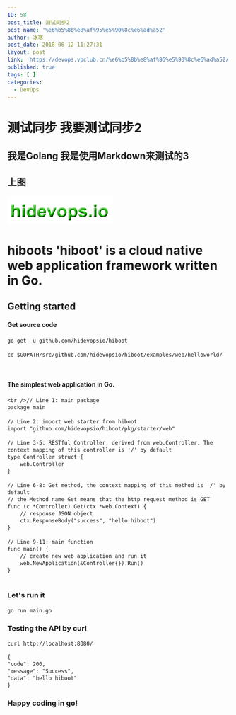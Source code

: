 ```yaml
---
ID: 58
post_title: 测试同步2
post_name: '%e6%b5%8b%e8%af%95%e5%90%8c%e6%ad%a52'
author: 冰寒
post_date: 2018-06-12 11:27:31
layout: post
link: 'https://devops.vpclub.cn/%e6%b5%8b%e8%af%95%e5%90%8c%e6%ad%a52/'
published: true
tags: [ ]
categories:
  - DevOps
---
```

# 测试同步 我要测试同步2 

## 我是Golang 我是使用Markdown来测试的3 

## 上图

![logo][1] 
# hiboots 'hiboot' is a cloud native web application framework written in Go. 

## Getting started

#### Get source code

<pre><code class="bash">go get -u github.com/hidevopsio/hiboot

cd $GOPATH/src/github.com/hidevopsio/hiboot/examples/web/helloworld/


</code></pre>

#### The simplest web application in Go.

<pre><code class="go">&lt;br />// Line 1: main package
package main

// Line 2: import web starter from hiboot
import "github.com/hidevopsio/hiboot/pkg/starter/web"

// Line 3-5: RESTful Controller, derived from web.Controller. The context mapping of this controller is '/' by default
type Controller struct {
    web.Controller
}

// Line 6-8: Get method, the context mapping of this method is '/' by default
// the Method name Get means that the http request method is GET
func (c *Controller) Get(ctx *web.Context) {
    // response JSON object
    ctx.ResponseBody("success", "hello hiboot")
}

// Line 9-11: main function
func main() {
    // create new web application and run it
    web.NewApplication(&Controller{}).Run()
}

</code></pre>

### Let's run it

<pre><code class="bash">go run main.go
</code></pre>

### Testing the API by curl

<pre><code class="bash">curl http://localhost:8080/
</code></pre>

<pre><code class="bash">{
"code": 200,
"message": "Success",
"data": "hello hiboot"
}
</code></pre>

### Happy coding in go!

 [1]: /images/hidevopsio-txt.png